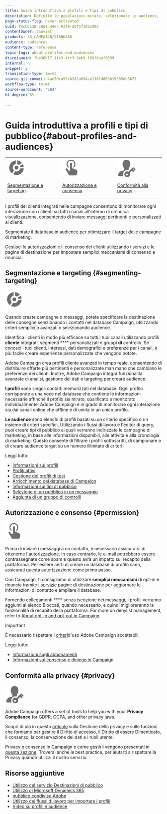 ```yaml
---
title: Guida introduttiva a profili e tipi di pubblico
description: Definite le popolazioni mirate, selezionate le audience, filtrate i destinatari, raccogliete dati e aggiornate i profili.
page-status-flag: never-activated
uuid: f4cb6c38-c8d1-44ec-93f0-d0f5f30a3d9a
contentOwner: sauviat
products: SG_CAMPAIGN/STANDARD
audience: audiences
content-type: reference
topic-tags: about-profiles-and-audiences
discoiquuid: fb436b17-1fc3-4fc3-94b9-f09f8aaf9699
internal: n
snippet: y
translation-type: tm+mt
source-git-commit: 4ae70ca95cb282a694c41361d859b19385db5673
workflow-type: tm+mt
source-wordcount: '604'
ht-degree: 8%

---
```



# Guida introduttiva a profili e tipi di pubblico{#about-profiles-and-audiences}

<table>
<tr>
<td><img src="assets/do-not-localize/icon_segment.svg" width="60px"><p><a href="#segmenting-targeting">Segmentazione e targeting</a></p></td>
<td><img src="assets/do-not-localize/icon_permission.svg" width="60px"><p><a href="#permission">Autorizzazione e consenso</a></p></td>
<td><img src="assets/do-not-localize/icon_privacy.svg" width="60px"><p><a href="#privacy">Conformità alla privacy</a></p></td></tr>
</table>

I profili dei clienti integrati nelle campagne consentono di monitorare ogni interazione con i clienti su tutti i canali all&#39;interno di un&#39;unica visualizzazione, consentendo di inviare messaggi pertinenti e personalizzati ai clienti.

Segmentate il database in audience per ottimizzare il target delle campagne di marketing.

Gestisci le autorizzazioni e il consenso dei clienti utilizzando i servizi e le pagine di destinazione per impostare semplici meccanismi di consenso e rinuncia.

## Segmentazione e targeting {#segmenting-targeting}

<img src="assets/do-not-localize/icon_segment.svg" width="60px">

Quando create campagne o messaggi, potete specificare la destinazione delle consegne selezionando i contatti nel database Campaign, utilizzando criteri semplici o avanzati o selezionando audience.

Identifica i clienti in modo più efficace su tutti i tuoi canali utilizzando profili **cliente** integrati, segmenti **** personalizzati e gruppi **di** controllo. Se conosci i tuoi clienti, interessi, dati demografici e preferenze per i canali, è più facile creare esperienze personalizzate che vengono notate.

 Adobe Campaign crea profili cliente avanzati in tempo reale, consentendo di distribuire offerte più pertinenti e personalizzate man mano che cambiano le preferenze dei clienti. Inoltre,  Adobe Campaign integra funzionalità avanzate di analisi, gestione dei dati e targeting per creare audience.

**I profili** sono singoli contatti memorizzati nel database. Ogni profilo corrisponde a una voce nel database che contiene le informazioni necessarie affinché il profilo sia mirato, qualificato e monitorato individualmente:  Adobe Campaign è in grado di monitorare ogni interazione sia dai canali online che offline e di unirla in un unico profilo.

**Le audience** sono elenchi di profili basati su un criterio specifico o un insieme di criteri specifici. Utilizzando i flussi di lavoro e l&#39;editor di query, puoi creare tipi di pubblico ai quali verranno indirizzate le campagne di marketing, in base alle informazioni disponibili, alle attività e alla cronologia di marketing. Questo consente di filtrare i profili sottoscritti, di campionare o di creare audience target su un numero illimitato di criteri.

Leggi tutto:

* [Informazioni sui profili](../../audiences/using/about-profiles.md)
* [Profili attivi](../../audiences/using/active-profiles.md)
* [Gestione dei profili di test](../../audiences/using/managing-test-profiles.md)
* [Arricchimento del database di Campaign](../../audiences/using/enriching-campaign-database.md)
* [Informazioni sui tipi di pubblico](../../audiences/using/about-audiences.md)
* [Selezione di un pubblico in un messaggio](../../audiences/using/selecting-an-audience-in-a-message.md)
* [Aggiunta di un gruppo di controlli](../../sending/using/control-group.md)

## Autorizzazione e consenso {#permission}

<img src="assets/do-not-localize/icon_permission.svg"  width="60px">

Prima di inviare i messaggi a un contatto, è necessario assicurarsi di ottenerne l&#39;autorizzazione. In caso contrario, le e-mail potrebbero essere contrassegnate come spam e questo avrà un impatto sul recapito della piattaforma. Per essere certi di creare un database di profilo sano, assicurati questa autorizzazione come primo passo.

Con Campaign, ti consigliamo di utilizzare **semplici meccanismi** di opt-in e rinuncia tramite [i servizi](../../audiences/using/creating-a-service.md)e pagine [di](../../channels/using/getting-started-with-landing-pages.md) destinazione per aggiornare le informazioni di contatto e ampliare il database.

Fornendo collegamenti **** senza iscrizione nei messaggi, i profili verranno aggiunti al  elenco Bloccati, quando necessario, e quindi miglioreranno la funzionalità di recapito della piattaforma. For more on denylist management, refer to [About opt-in and opt-out in Campaign](../../audiences/using/about-opt-in-and-opt-out-in-campaign.md).

>[!IMPORTANT]
>
>È necessario rispettare i [criteri](https://www.adobe.com/legal/terms/aup.html)d&#39;uso Adobe Campaign accettabili.

Leggi tutto:

* [Informazioni sugli abbonamenti](../../audiences/using/about-subscriptions.md)
* [Informazioni sul consenso e diniego in Campaign](../../audiences/using/about-opt-in-and-opt-out-in-campaign.md)

## Conformità alla privacy {#privacy}

<img src="assets/do-not-localize/icon_privacy.svg" width="60px">

Adobe Campaign offers a set of tools to help you with your **Privacy Compliance** for GDPR, CCPA, and other privacy laws.

Scopri di più in questo [articolo](https://helpx.adobe.com/it/campaign/kb/campaign-privacy.html) sulla Gestione della privacy e sulle funzioni che forniamo per gestire il Diritto di accesso, il Diritto di essere Dimenticato, il consenso, la conservazione dei dati e i ruoli utente.

Privacy e consenso in Campaign e come gestirli vengono presentati in [questa sezione](../../start/using/privacy.md). Troverai anche le best practice, per aiutarti a rispettare la Privacy quando utilizzi il nostro servizio.

## Risorse aggiuntive

* [Utilizzo del servizio Destinazioni di pubblico](../../audiences/using/aep-about-audience-destinations-service.md)
* [Utilizzo di Microsoft Dynamics 365](../../integrating/using/working-with-campaign-standard-and-microsoft-dynamics-365.md)
* [pubblico condiviso Adobe](../../integrating/using/sharing-audiences-with-audience-manager-or-people-core-service.md)
* [Utilizzo dei flussi di lavoro per importare i profili](../../automating/using/creating-import-workflow-templates.md)
* [Video su profili e audience](https://docs.adobe.com/content/help/en/campaign-standard-learn/tutorials/profiles-and-audiences/creating-profiles-and-audiences.html)
